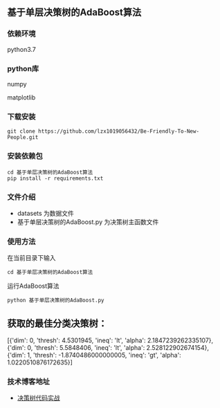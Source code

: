 ## 基于单层决策树的AdaBoost算法


### 依赖环境

python3.7

### python库

numpy 

matplotlib

### 下载安装

```
git clone https://github.com/lzx1019056432/Be-Friendly-To-New-People.git
```

### 安装依赖包

```
cd 基于单层决策树的AdaBoost算法
pip install -r requirements.txt
```
### 文件介绍
* datasets 为数据文件
* 基于单层决策树的AdaBoost.py 为决策树主函数文件


### 使用方法

在当前目录下输入

```
cd 基于单层决策树的AdaBoost算法
```

运行AdaBoost算法

```
python 基于单层决策树的AdaBoost.py
```

## 获取的最佳分类决策树：
[{'dim': 0, 'thresh': 4.5301945, 'ineq': 'lt', 'alpha': 2.1847239262335107},
 {'dim': 0, 'thresh': 5.5848406, 'ineq': 'lt', 'alpha': 2.528122902674154}, 
{'dim': 1, 'thresh': -1.8740486000000005, 'ineq': 'gt', 'alpha': 1.0220510876172635}]



### 技术博客地址

* [决策树代码实战](https://blog.csdn.net/lzx159951/article/details/106809994)

